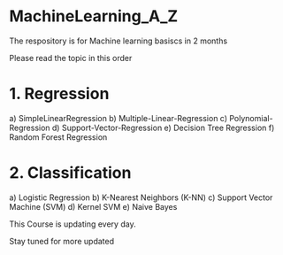 # MachineLearning_A_Z
The respository is for Machine learning basiscs in 2 months

Please read the topic in this order

# 1. Regression
 
  a) SimpleLinearRegression
  b) Multiple-Linear-Regression
  c) Polynomial-Regression
  d) Support-Vector-Regression
  e) Decision Tree Regression
  f) Random Forest Regression
 
 
# 2. Classification
 
  a) Logistic Regression
  b) K-Nearest Neighbors (K-NN)
  c) Support Vector Machine (SVM)
  d) Kernel SVM
  e) Naive Bayes


This Course is updating every day.

Stay tuned for more updated

